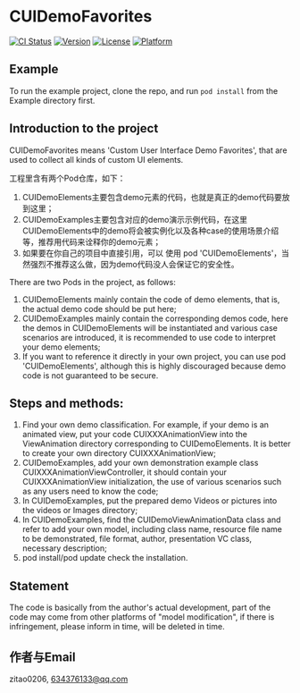 # CUIDemoFavorites

[![CI Status](https://img.shields.io/travis/Leon0206/CUIDemoFavorites.svg?style=flat)](https://travis-ci.org/Leon0206/CUIDemoFavorites)
[![Version](https://img.shields.io/cocoapods/v/CUIDemoFavorites.svg?style=flat)](https://cocoapods.org/pods/CUIDemoFavorites)
[![License](https://img.shields.io/cocoapods/l/CUIDemoFavorites.svg?style=flat)](https://cocoapods.org/pods/CUIDemoFavorites)
[![Platform](https://img.shields.io/cocoapods/p/CUIDemoFavorites.svg?style=flat)](https://cocoapods.org/pods/CUIDemoFavorites)

## Example

To run the example project, clone the repo, and run `pod install` from the Example directory first.

## Introduction to the project
CUIDemoFavorites means 'Custom User Interface Demo Favorites', that are used to collect all kinds of custom UI elements.

工程里含有两个Pod仓库，如下：
1. CUIDemoElements主要包含demo元素的代码，也就是真正的demo代码要放到这里；
2. CUIDemoExamples主要包含对应的demo演示示例代码，在这里CUIDemoElements中的demo将会被实例化以及各种case的使用场景介绍等，推荐用代码来诠释你的demo元素；
3. 如果要在你自己的项目中直接引用，可以 使用 pod 'CUIDemoElements'，当然强烈不推荐这么做，因为demo代码没人会保证它的安全性。

There are two Pods in the project, as follows: 
1. CUIDemoElements mainly contain the code of demo elements, that is, the actual demo code should be put here; 
2. CUIDemoExamples mainly contain the corresponding demos code, here the demos in CUIDemoElements will be instantiated and various case scenarios are introduced, it is recommended to use code to interpret your demo elements; 
3. If you want to reference it directly in your own project, you can use pod 'CUIDemoElements', although this is highly discouraged because demo code is not guaranteed to be secure.

## Steps and methods:

1. Find your own demo classification. For example, if your demo is an animated view, put your code CUIXXXAnimationView into the ViewAnimation directory corresponding to CUIDemoElements. 
It is better to create your own directory CUIXXXAnimationView; 
2. CUIDemoExamples, add your own demonstration example class CUIXXXAnimationViewController, it should contain your CUIXXXAnimationView initialization, the use of various scenarios such as any users need to know the code; 
3. In CUIDemoExamples, put the prepared demo Videos or pictures into the videos or Images directory; 
4. In CUIDemoExamples, find the CUIDemoViewAnimationData class and refer to add your own model, including class name, resource file name to be demonstrated, file format, author, presentation VC class, necessary description; 
5. pod install/pod update check the installation.

## Statement

The code is basically from the author's actual development, part of the code may come from other platforms of "model modification", if there is infringement, please inform in time, will be deleted in time.

## 作者与Email

zitao0206, 634376133@qq.com
